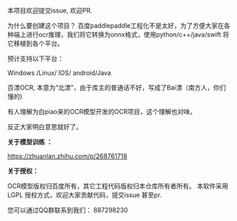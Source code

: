    本项目欢迎提交issue, 欢迎PR.
   
   为什么要创建这个项目？ 百度paddlepaddle工程化不是太好，为了方便大家在各种端上进行ocr推理，我们将它转换为onnx格式，使用python/c++/java/swift 将它移植到各个平台。
   
   预计支持以下平台：
   
   Windows /Linux/ IOS/ android/Java
   
   百漂OCR, 本意为“北漂”，由于库主的普通话不好，写成了Bai漂（南方人，你们懂的)
 
有人理解为白piao来的OCR模型开发的OCR项目，这个理解也对味。
 
反正大家明白意思就好了。


**关于模型训练 ：**

https://zhuanlan.zhihu.com/p/268761718


**关于授权：**

OCR模型版权归百度所有，其它工程代码版权归本仓库所有者所有。 本软件采用LGPL 授权方式，欢迎大家贡献代码，提交issue 甚至pr.


您可以通过QQ群联系到我们： 887298230
